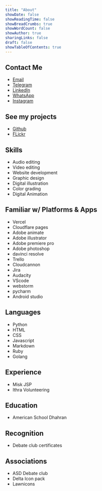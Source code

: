 ```yaml
---
title: "About"
showDate: false
showReadingTime: false
showBreadCrumbs: true
showWordCount: false
showAuthor: true
sharingLinks: false
draft: false
showTableOfContents: true
---
```

<!--
{{< button href="#button" target="_self" >}}
Call to action
{{< /button >}}
-->
## Contact Me

- [Email](mailto:rayyanbc@gmail.com)
- [Telegram](https://t.me/rayyantg)
- [LinkedIn](https://www.linkedin.com/in/rayyan-manzary-3534b6251/)
- [WhatsApp](https://wa.me/yourphonenumber)
- [Instagram](https://www.instagram.com/rayyan.manzary)

## See my projects

- [Github](https://github.com/rayyangh)
- [FLickr](https://www.flickr.com/photos/201933183@N04/)

## Skills

- Audio editing
- Video editing
- Website development
- Graphic design
- Digital illustration
- Color grading
- Digital Animation

## Familiar w/ Platforms & Apps

- Vercel
- Cloudflare pages
- Adobe animate
- Adobe illustrator
- Adobe premiere pro
- Adobe photoshop
- davinci resolve
- Trello
- Cloudcannon
- Jira
- Audacity
- VScode
- webstorm
- pycharm
- Android studio

## Languages

- Python
- HTML
- CSS
- Javascript
- Markdown
- Ruby
- Golang
<!--
## Projects

- Saudi Airlines paper plane (illustrator)
- Sugar Sammy poster (photoshop)
- Qatar airways icons (illustrator)
- STC Icon (illustrator)
-->
## Experience

- Misk JSP
- Ithra Volunteering

## Education

- American School Dhahran

## Recognition

- Debate club certificates

## Associations

- ASD Debate club
- Delta Icon pack
- Lawnicons
